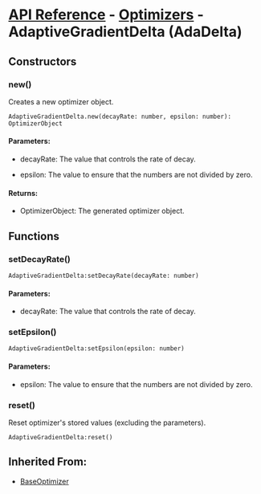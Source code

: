 # [API Reference](../../API.md) - [Optimizers](../Optimizers.md) - AdaptiveGradientDelta (AdaDelta)

## Constructors

### new()

Creates a new optimizer object.

```
AdaptiveGradientDelta.new(decayRate: number, epsilon: number): OptimizerObject
```

#### Parameters:

* decayRate: The value that controls the rate of decay.

* epsilon: The value to ensure that the numbers are not divided by zero.

#### Returns:

* OptimizerObject: The generated optimizer object.

## Functions

### setDecayRate()

```
AdaptiveGradientDelta:setDecayRate(decayRate: number)
```

#### Parameters:

* decayRate: The value that controls the rate of decay.

### setEpsilon()

```
AdaptiveGradientDelta:setEpsilon(epsilon: number)
```

#### Parameters:

* epsilon: The value to ensure that the numbers are not divided by zero.

### reset()

Reset optimizer's stored values (excluding the parameters).

```
AdaptiveGradientDelta:reset()
```

## Inherited From:

* [BaseOptimizer](BaseOptimizer.md)
